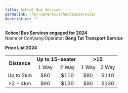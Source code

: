```yaml
---
title: School Bus Service
permalink: /for-parents/schoolbusservice/
description: ""
---
```

<b>School Bus Services engaged for 2024</b>
<br>
Name of Company/Operator: <b>Beng Tat Transport Service</b>
<br>

<b>Price List 2024</b>

<table style="width: 773px;">
<tbody class="" style="margin: 0px; outline: 0px; padding: 0px;">
<tr style="text-align: center;"><td rowspan="2"><b>Distance</b></td><td colspan="2"><b>Up to 15-seater</b></td><td colspan="2"><b>&gt;15 </b></td></tr>
<tr style="text-align: center;"><td>1 Way</td><td>2 Way</td><td>1 Way</td><td>2 Way</td></tr>
<tr style="text-align: center;"><td>Up to 2km</td><td>$80</td><td>$110</td><td>$80</td><td>$110</td></tr>
<tr style="text-align: center;"><td>&gt;2 - 4km</td><td>$90</td><td>$130</td><td>$90</td><td>$130</td></tr>
	
</tbody></table>